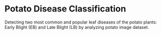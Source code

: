 # Potato Disease Classification 
Detecting two most common and popular leaf diseases of the potato plants: Early Blight (EB) and Late Blight (LB) by analyzing potato image dataset.
